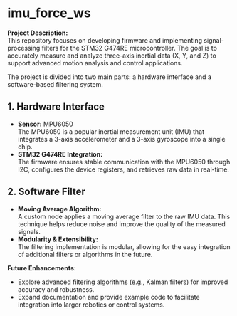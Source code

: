 # imu_force_ws

**Project Description:**  
This repository focuses on developing firmware and implementing signal-processing filters for the STM32 G474RE microcontroller. The goal is to accurately measure and analyze three-axis inertial data (X, Y, and Z) to support advanced motion analysis and control applications.

The project is divided into two main parts: a hardware interface and a software-based filtering system.

## 1. Hardware Interface
- **Sensor:** MPU6050  
  The MPU6050 is a popular inertial measurement unit (IMU) that integrates a 3-axis accelerometer and a 3-axis gyroscope into a single chip.  
- **STM32 G474RE Integration:**  
  The firmware ensures stable communication with the MPU6050 through I2C, configures the device registers, and retrieves raw data in real-time.

## 2. Software Filter
- **Moving Average Algorithm:**  
  A custom node applies a moving average filter to the raw IMU data. This technique helps reduce noise and improve the quality of the measured signals.  
- **Modularity & Extensibility:**  
  The filtering implementation is modular, allowing for the easy integration of additional filters or algorithms in the future.

**Future Enhancements:**
- Explore advanced filtering algorithms (e.g., Kalman filters) for improved accuracy and robustness.
- Expand documentation and provide example code to facilitate integration into larger robotics or control systems.
